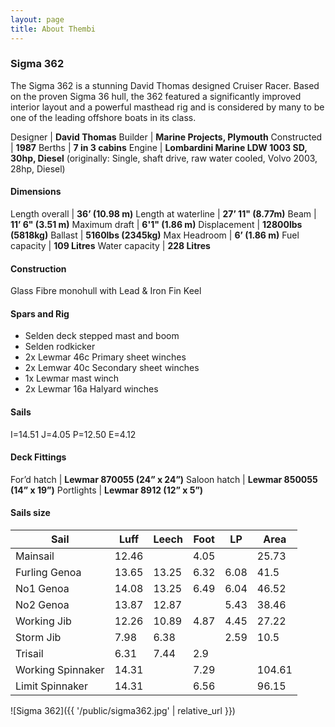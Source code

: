 ```yaml
---
layout: page
title: About Thembi
---
```


### Sigma 362

The Sigma 362 is a stunning David Thomas designed Cruiser Racer. Based on the proven Sigma 36 hull, the 362 featured a significantly improved interior layout and a powerful masthead rig and is considered by many to be one of the leading offshore boats in its class.

Designer | **David Thomas**
Builder | **Marine Projects, Plymouth**
Constructed | **1987**
Berths | **7 in 3 cabins**
Engine | **Lombardini Marine LDW 1003 SD, 30hp, Diesel** (originally: Single, shaft drive, raw water cooled, Volvo 2003, 28hp, Diesel)

#### Dimensions

Length overall | **36’ (10.98 m)**
Length at waterline | **27’ 11" (8.77m)**
Beam | **11’ 6" (3.51 m)**
Maximum draft | **6'1" (1.86 m)**
Displacement | **12800lbs (5818kg)**
Ballast | **5160lbs (2345kg)**
Max Headroom | **6’ (1.86 m)**
Fuel capacity | **109 Litres**
Water capacity | **228 Litres**

#### Construction

Glass Fibre monohull with Lead & Iron Fin Keel

#### Spars and Rig

* Selden deck stepped mast and boom
* Selden rodkicker
* 2x Lewmar 46c Primary sheet winches
* 2x Lemwar 40c Secondary sheet winches
* 1x Lewmar mast winch
* 2x Lewmar 16a Halyard winches

#### Sails

I=14.51 J=4.05 P=12.50 E=4.12

#### Deck Fittings

For’d hatch | **Lewmar 870055 (24” x 24”)**
Saloon hatch | **Lewmar 850055 (14” x 19”)**
Portlights | **Lewmar 8912 (12” x 5”)**


#### Sails size

Sail | Luff | Leech | Foot | LP | Area
-----|------|-------|------|----|-----
Mainsail | 12.46 |  | 4.05 |  | 25.73
Furling Genoa | 13.65 | 13.25 | 6.32 | 6.08 | 41.5
No1 Genoa | 14.08 | 13.25 | 6.49 | 6.04 | 46.52
No2 Genoa | 13.87 | 12.87 |  | 5.43 | 38.46
Working Jib | 12.26 | 10.89 | 4.87 | 4.45 | 27.22
Storm Jib | 7.98 | 6.38 |  | 2.59 | 10.5
Trisail | 6.31 | 7.44 | 2.9 |  | 
Working Spinnaker | 14.31 |  | 7.29 |  | 104.61
Limit Spinnaker | 14.31 |  | 6.56 |  | 96.15

![Sigma 362]({{ '/public/sigma362.jpg' | relative_url }})
